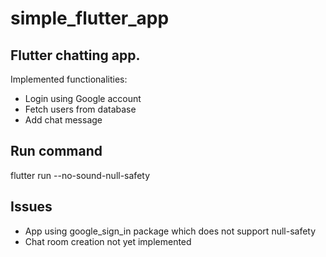 # simple_flutter_app

## Flutter chatting app.
Implemented functionalities:
- Login using Google account
- Fetch users from database
- Add chat message

## Run command
flutter run --no-sound-null-safety

## Issues
- App using google_sign_in package which does not support null-safety
- Chat room creation not yet implemented

